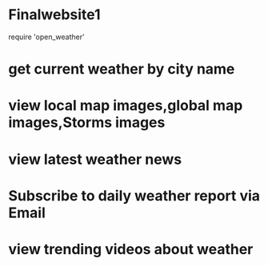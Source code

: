 # Finalwebsite1
require 'open_weather'

# get current weather by city name

# view local map images,global map images,Storms images

# view latest weather news

# Subscribe to daily weather report via Email

# view trending videos about weather 
